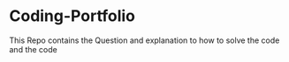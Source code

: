 # Coding-Portfolio
This Repo contains the Question and explanation to how to solve the code and the code
